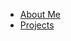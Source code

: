 <!-- _navbar.md -->

- [About Me](https://about.liuyifei.tech)
- [Projects](https://project.liuyifei.tech)